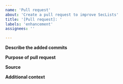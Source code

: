 ```yaml
---
name: 'Pull request'
about: 'Create a pull request to improve SecLists'
title: '[Pull request]: '
labels: 'enhancement'
assignees: ''

---
```


<!--- Hello! Thank you for contributing to SecLists. It is recommended to open an issue to get feedback and track the issue. -->

**Describe the added commits**
<!--- A clear and concise description of what is being added to the repository. -->

**Purpose of pull request**
<!--- Tell us what made you decide to open a pull request. --->

**Source**
<!--- Put/link the source here. -->

**Additional context**
<!--- Add any other context about the problem/missing feature that you are fixing/solving here. 
Tag the issue here if applicable. -->
